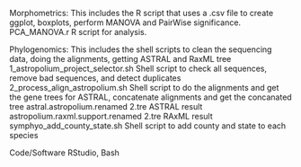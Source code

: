 Morphometrics:
This includes the R script that uses a .csv file to create ggplot, boxplots, perform MANOVA and PairWise significance.
  PCA_MANOVA.r R script for analysis.
  
Phylogenomics:
This includes the shell scripts to clean the sequencing data, doing the alignments, getting ASTRAL and RaxML tree
  1_astropolium_project_selector.sh Shell script to check all sequences, remove bad sequences, and detect duplicates
  2_process_align_astropolium.sh Shell script to do the alignments and get the gene trees for ASTRAL, concatenate alignments and get the concanated tree
  astral.astropolium.renamed 2.tre ASTRAL result
  astropolium.raxml.support.renamed 2.tre RAxML result
  symphyo_add_county_state.sh Shell script to add county and state to each species

Code/Software
RStudio, Bash

